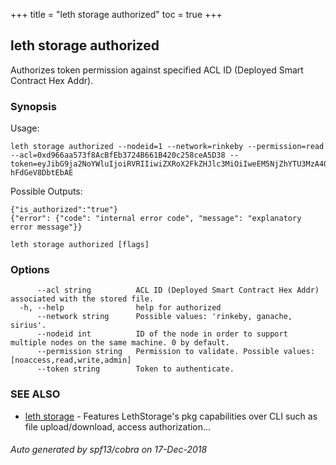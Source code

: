 +++
title = "leth storage authorized"
toc = true
+++

## leth storage authorized

Authorizes token permission against specified ACL ID (Deployed Smart Contract Hex Addr).

### Synopsis


Usage:

	leth storage authorized --nodeid=1 --network=rinkeby --permission=read --acl=0xd966aa573f8AcBfEb3724B661B420c258ceA5D38 --token=eyJibG9ja2NoYWluIjoiRVRIIiwiZXRoX2FkZHJlc3MiOiIweEM5NjZhYTU3MzA4QWNCZkViMzcyNkI2NjFCQzIwYzI1OGNlQTVEMzgiLCJpYXQiOjI3NzExNDUsImVhdCI6Mjc3MTIwNX0.2Z2Qm8MSVaTTVZRbtIjuKjjQXYFuprmmo5Okat85RiIkEwIFQObaimFkCieonHG6dyFqKx6h-hFdGeV8DbtEbAE

Possible Outputs:

	{"is_authorized":"true"}
	{"error": {"code": "internal error code", "message": "explanatory error message"}}


```
leth storage authorized [flags]
```

### Options

```
      --acl string          ACL ID (Deployed Smart Contract Hex Addr) associated with the stored file.
  -h, --help                help for authorized
      --network string      Possible values: 'rinkeby, ganache, sirius'.
      --nodeid int          ID of the node in order to support multiple nodes on the same machine. 0 by default.
      --permission string   Permission to validate. Possible values: [noaccess,read,write,admin]
      --token string        Token to authenticate.
```

### SEE ALSO

* [leth storage](leth_storage.md)	 - Features LethStorage's pkg capabilities over CLI such as file upload/download, access authorization...

###### Auto generated by spf13/cobra on 17-Dec-2018

